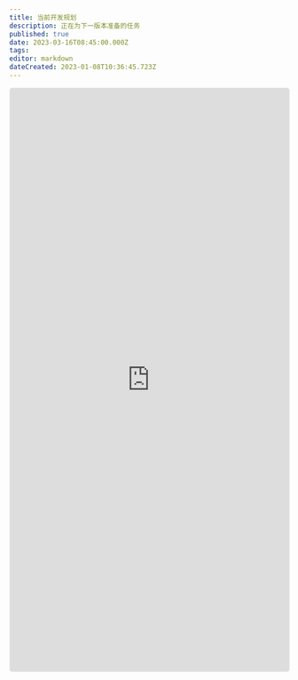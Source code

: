```yaml
---
title: 当前开发规划
description: 正在为下一版本准备的任务
published: true
date: 2023-03-16T08:45:00.000Z
tags: 
editor: markdown
dateCreated: 2023-01-08T10:36:45.723Z
---
```


<iframe class="clickup-embed decor-shadow" src="https://share.clickup.com/l/h/26kmy-42/dab7806bdc8b7f6" frameborder="0" onmousewheel="" width="100%" height="1050px" style="background: transparent; border: 1px solid #EEE; border-radius: 5px;"></iframe>